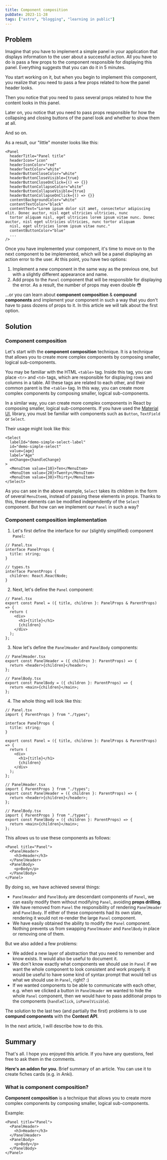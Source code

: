 ```yaml
---
title: Component composition
pubDate: 2023-11-28
tags: ["astro", "blogging", "learning in public"]
---
```


## Problem

Imagine that you have to implement a simple panel in your application that displays information to the user about a successful action. All you have to do is pass a few props to the component responsible for displaying this panel. Everything suggests that you can do it in 5 minutes.

You start working on it, but when you begin to implement this component, you realize that you need to pass a few props related to how the panel header looks.

Then you notice that you need to pass several props related to how the content looks in this panel.

Later on, you notice that you need to pass props responsible for how the collapsing and closing buttons of the panel look and whether to show them at all.

And so on.

As a result, our "little" monster looks like this:

```tsx
<Panel
  headerTitle="Panel title"
  headerIcon="icon"
  headerIconColor="red"
  headerTextColor="white"
  headerButtonCloseColor="white"
  headerButtonCloseVisible={true}
  headerButtonCloseOnClick={() => {}}
  headerButtonCollapseColor="white"
  headerButtonCollapseVisible={true}
  headerButtonCollapseOnClick={() => {}}
  contentBackgroundColor="white"
  contentTextColor="black"
  contentText="Lorem ipsum dolor sit amet, consectetur adipiscing elit. Donec auctor, nisl eget ultricies ultricies, nunc
  tortor aliquam nisl, eget ultricies lorem ipsum vitae nunc. Donec auctor, nisl eget ultricies ultricies, nunc tortor aliquam
  nisl, eget ultricies lorem ipsum vitae nunc."
  contentButtonColor="blue"
  ...
/>
```

Once you have implemented your component, it's time to move on to the next component to be implemented, which will be a panel displaying an action error to the user. At this point, you have two options:

1. Implement a new component in the same way as the previous one, but with a slightly different appearance and name.
2. Add props to the `Panel` component that will be responsible for displaying the error. As a result, the number of props may even double 😳

...or you can learn about **component composition** & **compound components** and implement your component in such a way that you don't have to pass dozens of props to it. In this article we will talk about the first option.

## Solution

### Component composition

Let's start with the **component composition** technique. It is a technique that allows you to create more complex components by composing smaller, logical sub-components.

You may be familiar with the HTML `<table>` tag. Inside this tag, you can place `<tr>` and `<td>` tags, which are responsible for displaying rows and columns in a table.
All these tags are related to each other, and their common parent is the `<table>` tag. In this way, you can create more complex components by composing smaller, logical sub-components.

In a similar way, you can create more complex components in React by composing smaller, logical sub-components.
If you have used the [Material UI](https://material-ui.com/), library, you must be familiar with components such as `Button`, `TextField` or `Select`.

Their usage might look like this:

```tsx
<Select
  labelId="demo-simple-select-label"
  id="demo-simple-select"
  value={age}
  label="Age"
  onChange={handleChange}
>
  <MenuItem value={10}>Ten</MenuItem>
  <MenuItem value={20}>Twenty</MenuItem>
  <MenuItem value={30}>Thirty</MenuItem>
</Select>
```

As you can see in the above example, `Select` takes its children in the form of several `MenuItem`s, instead of passing these elements in props.
Thanks to this, these elements can be modified independently of the `Select` component. But how can we implement our `Panel` in such a way?

### Component composition implementation

1. Let's first define the interface for our (slightly simplified) component `Panel`:

```tsx
// Panel.tsx
interface PanelProps {
  title: string;
}

// types.ts
interface ParentProps {
  children: React.ReactNode;
}
```

2. Next, let's define the `Panel` component:

```tsx
// Panel.tsx
export const Panel = ({ title, children }: PanelProps & ParentProps) => {
  return (
    <div>
      <h1>{title}</h1>
      {children}
    </div>
  );
};
```

3. Now let's define the `PanelHeader` and `PanelBody` components:

```tsx
// PanelHeader.tsx
export const PanelHeader = ({ children }: ParentProps) => {
  return <header>{children}</header>;
};

// PanelBody.tsx
export const PanelBody = ({ children }: ParentProps) => {
  return <main>{children}</main>;
};
```

4. The whole thing will look like this:

```tsx
// Panel.tsx
import { ParentProps } from "./types";

interface PanelProps {
  title: string;
}

export const Panel = ({ title, children }: PanelProps & ParentProps) => {
  return (
    <div>
      <h1>{title}</h1>
      {children}
    </div>
  );
};
```

```tsx
// PanelHeader.tsx
import { ParentProps } from "./types";
export const PanelHeader = ({ children }: ParentProps) => {
  return <header>{children}</header>;
};
```

```tsx
// PanelBody.tsx
import { ParentProps } from "./types";
export const PanelBody = ({ children }: ParentProps) => {
  return <main>{children}</main>;
};
```

This allows us to use these components as follows:

```tsx
<Panel title="Panel">
  <PanelHeader>
    <h3>Header</h3>
  </PanelHeader>
  <PanelBody>
    <p>Body</p>
  </PanelBody>
</Panel>
```

By doing so, we have achieved several things:

- `PanelHeader` and `PanelBody` are descendant components of `Panel`, we can easily modify them without modifying `Panel`, avoiding **props drilling**.
- We have removed from `Panel` the responsibility of rendering `PanelHeader` and `PanelBody`. If either of these components had its own state, rendering it would not re-render the large `Panel` component.
- We have easily obtained the ability to modify the `Panel` component. Nothing prevents us from swapping `PanelHeader` and `PanelBody` in place or removing one of them.

But we also added a few problems:

- We added a new layer of abstraction that you need to remember and know exists. It would also be useful to document it.
- We don't know exactly what components we should use in `Panel` if we want the whole component to look consistent and work properly. It would be useful to have some kind of syntax prompt that would tell us what we should use in `Panel`, right? :)
- If we wanted components to be able to communicate with each other, e.g. when we clicked a button in `PanelHeader` we wanted to hide the whole `Panel` component, then we would have to pass additional props to the components (`handleClick`, `isPanelVisible`).

The solution to the last two (and partially the first) problems is to use **compund components** with the **Context API**.

In the next article, I will describe how to do this.

## Summary

That's all. I hope you enjoyed this article. If you have any questions, feel free to ask them in the comments.

**Here's an addon for you.** Brief summary of an article. You can use it to create fiches cards (e.g. in Anki).

### What is component composition?

**Component composition** is a technique that allows you to create more complex components by composing smaller, logical sub-components.

Example:

```tsx
<Panel title="Panel">
  <PanelHeader>
    <h3>Header</h3>
  </PanelHeader>
  <PanelBody>
    <p>Body</p>
  </PanelBody>
</Panel>
```
